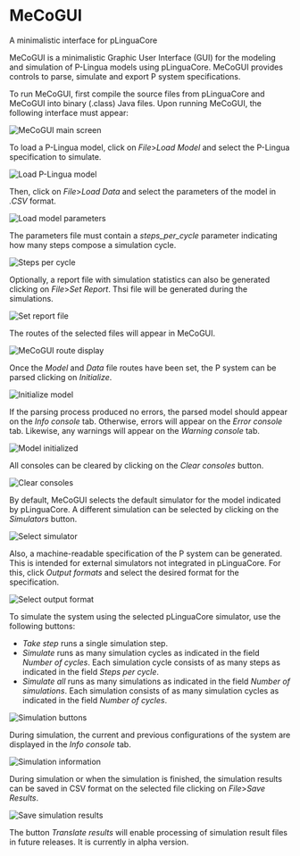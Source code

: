 # MeCoGUI
A minimalistic interface for pLinguaCore

MeCoGUI is a minimalistic Graphic User Interface (GUI) for the modeling and simulation of P-Lingua models using pLinguaCore. MeCoGUI provides controls to parse, simulate and export P system specifications.

To run MeCoGUI, first compile the source files from pLinguaCore and MeCoGUI into binary (.class) Java files. Upon running MeCoGUI, the following interface must appear:

![MeCoGUI main screen](https://github.com/manugarciaquismondo/MeCoGUI/blob/master/images/mecogui_main.png)

To load a P-Lingua model, click on _File_>_Load Model_ and select the P-Lingua specification to simulate.

![Load P-Lingua model](https://github.com/manugarciaquismondo/MeCoGUI/blob/master/images/mecogui_load_model.png)

Then, click on _File_>_Load Data_ and select the parameters of the model in _.CSV_ format. 

![Load model parameters](https://github.com/manugarciaquismondo/MeCoGUI/blob/master/images/mecogui_load_data.png)

The parameters file must contain a _steps_per_cycle_ parameter indicating how many steps compose a simulation cycle.

![Steps per cycle](https://github.com/manugarciaquismondo/MeCoGUI/blob/master/images/steps_per_cycle.png)

Optionally, a report file with simulation statistics can also be generated clicking on _File_>_Set Report_. Thsi file will be generated during the simulations.

![Set report file](https://github.com/manugarciaquismondo/MeCoGUI/blob/master/images/mecogui_set_report.png)

The routes of the selected files will appear in MeCoGUI.

![MeCoGUI route display](https://github.com/manugarciaquismondo/MeCoGUI/blob/master/images/mecogui_routes_set.png)

Once the _Model_ and _Data_ file routes have been set, the P system can be parsed clicking on _Initialize_.

![Initialize model](https://github.com/manugarciaquismondo/MeCoGUI/blob/master/images/mecogui_initialize.png)

If the parsing process produced no errors, the parsed model should appear on the _Info console_ tab. Otherwise, errors will appear on the _Error console_ tab. Likewise, any warnings will appear on the _Warning console_ tab.

![Model initialized](https://github.com/manugarciaquismondo/MeCoGUI/blob/master/images/mecogui_model_initialized.png)

All consoles can be cleared by clicking on the _Clear consoles_ button.

![Clear consoles](https://github.com/manugarciaquismondo/MeCoGUI/blob/master/images/mecogui_clear_consoles.png)

By default, MeCoGUI selects the default simulator for the model indicated by pLinguaCore. A different simulation can be selected by clicking on the _Simulators_ button.

![Select simulator](https://github.com/manugarciaquismondo/MeCoGUI/blob/master/images/mecogui_set_simulator.png)

Also, a machine-readable specification of the P system can be generated. This is intended for external simulators not integrated in pLinguaCore. For this, click _Output formats_ and select the desired format for the specification.

![Select output format](https://github.com/manugarciaquismondo/MeCoGUI/blob/master/images/mecogui_output_formats.png)

To simulate the system using the selected pLinguaCore simulator, use the following buttons:

* _Take step_ runs a single simulation step.
* _Simulate_ runs as many simulation cycles as indicated in the field _Number of cycles_. Each simulation cycle consists of as many steps as indicated in the field _Steps per cycle_.
* _Simulate all_ runs as many simulations as indicated in the field _Number of simulations_. Each simulation consists of as many simulation cycles as indicated in the field _Number of cycles_.

![Simulation buttons](https://github.com/manugarciaquismondo/MeCoGUI/blob/master/images/mecogui_simulation_buttons.png)

During simulation, the current and previous configurations of the system are displayed in the _Info console_ tab.

![Simulation information](https://github.com/manugarciaquismondo/MeCoGUI/blob/master/images/mecogui_simulation_information.png)

During simulation or when the simulation is finished, the simulation results can be saved in CSV format on the selected file clicking on _File_>_Save Results_.

![Save simulation results](https://github.com/manugarciaquismondo/MeCoGUI/blob/master/images/mecogui_save_results.png)

The button _Translate results_ will enable processing of simulation result files in future releases. It is currently in alpha version.

